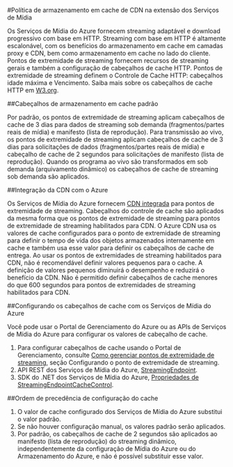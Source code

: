 <properties 
	pageTitle="Política de armazenamento em cache de CDN na extensão dos Serviços de Mídia" 
	description="Este tópico fornece uma visão geral de uma política de armazenamento em cache de CDN na extensão dos Serviços de Mídia." 
	services="cdn" 
	documentationCenter=".NET" 
	authors="juliako" 
	manager="dwrede" 
	editor=""/>

<tags 
	ms.service="cdn" 
	ms.workload="tbd" 
	ms.tgt_pltfrm="na" 
	ms.devlang="na" 
	ms.topic="article" 
	ms.date="12/02/2015" 
	ms.author="juliako"/>

#Política de armazenamento em cache de CDN na extensão dos Serviços de Mídia

Os Serviços de Mídia do Azure fornecem streaming adaptável e download progressivo com base em HTTP. Streaming com base em HTTP é altamente escalonável, com os benefícios do armazenamento em cache em camadas proxy e CDN, bem como armazenamento em cache no lado do cliente. Pontos de extremidade de streaming fornecem recursos de streaming gerais e também a configuração de cabeçalhos de cache HTTP. Pontos de extremidade de streaming definem o Controle de Cache HTTP: cabeçalhos idade máxima e Vencimento. Saiba mais sobre os cabeçalhos de cache HTTP em [W3.org](http://www.w3.org/Protocols/rfc2616/rfc2616-sec13.html).

##Cabeçalhos de armazenamento em cache padrão

Por padrão, os pontos de extremidade de streaming aplicam cabeçalhos de cache de 3 dias para dados de streaming sob demanda (fragmentos/partes reais de mídia) e manifesto (lista de reprodução). Para transmissão ao vivo, os pontos de extremidade de streaming aplicam cabeçalhos de cache de 3 dias para solicitações de dados (fragmentos/partes reais de mídia) e cabeçalho de cache de 2 segundos para solicitações de manifesto (lista de reprodução). Quando os programa ao vivo são transformados em sob demanda (arquivamento dinâmico) os cabeçalhos de cache de streaming sob demanda são aplicados.

##Integração da CDN com o Azure

Os Serviços de Mídia do Azure fornecem [CDN integrada](http://azure.microsoft.com/updates/azure-media-services-now-fully-integrated-with-azure-cdn/) para pontos de extremidade de streaming. Cabeçalhos do controle de cache são aplicados da mesma forma que os pontos de extremidade de streaming para pontos de extremidade de streaming habilitados para CDN. O Azure CDN usa os valores de cache configurados para o ponto de extremidade de streaming para definir o tempo de vida dos objetos armazenados internamente em cache e também usa esse valor para definir os cabeçalhos de cache de entrega. Ao usar os pontos de extremidades de streaming habilitados para CDN, não é recomendável definir valores pequenos para o cache. A definição de valores pequenos diminuirá o desempenho e reduzirá o benefício da CDN. Não é permitido definir cabeçalhos de cache menores do que 600 segundos para pontos de extremidades de streaming habilitados para CDN.

##Configurando os cabeçalhos de cache com os Serviços de Mídia do Azure

Você pode usar o Portal de Gerenciamento do Azure ou as APIs de Serviços de Mídia do Azure para configurar os valores de cabeçalho de cache.

1. Para configurar cabeçalhos de cache usando o Portal de Gerenciamento, consulte [Como gerenciar pontos de extremidade de streaming](../media-services-manage-origins.md), seção Configurando o ponto de extremidade de streaming.
2. API REST dos Serviços de Mídia do Azure, [StreamingEndpoint](https://msdn.microsoft.com/library/azure/dn783468.aspx#StreamingEndpointCacheControl).
3. SDK do .NET dos Serviços de Mídia do Azure, [Propriedades de StreamingEndpointCacheControl](http://go.microsoft.com/fwlink/?LinkId=615302).

##Ordem de precedência de configuração do cache

1. O valor de cache configurado dos Serviços de Mídia do Azure substitui o valor padrão.
2. Se não houver configuração manual, os valores padrão serão aplicados.
3. Por padrão, os cabeçalhos de cache de 2 segundos são aplicados ao manifesto (lista de reprodução) do streaming dinâmico, independentemente da configuração de Mídia do Azure ou do Armazenamento do Azure, e não é possível substituir esse valor.
 

<!---HONumber=AcomDC_1203_2015-->